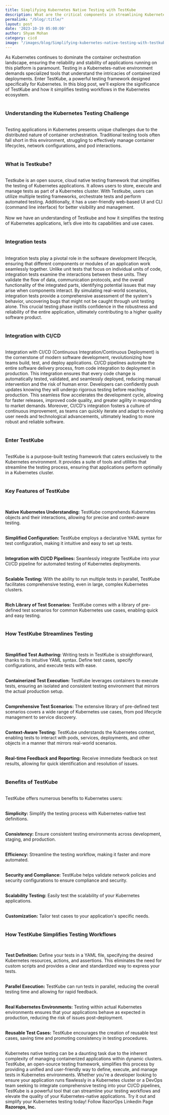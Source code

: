 ```yaml
---
title: Simplifying Kubernetes Native Testing with TestKube
description: What are the critical components in streamlining Kubernetes native testing with TestKube? and How does TestKube simplify Kubernetes native testing, and what are its key aspects?
permalink: "/blog/:title/"
layout: post
date: '2023-10-19 05:00:00'
author: Shyam Mohan
category: cicd
image: "/images/blog/Simplifying-kubernetes-native-testing-with-testkube.png"
---
```


As Kubernetes continues to dominate the container orchestration landscape, ensuring the reliability and stability of applications running on this platform is paramount. Testing in a Kubernetes-native environment demands specialized tools that understand the intricacies of containerized deployments. Enter TestKube, a powerful testing framework designed specifically for Kubernetes. In this blog post, we'll explore the significance of TestKube and how it simplifies testing workflows in the Kubernetes ecosystem.
<br>
<br>

### **Understanding the Kubernetes Testing Challenge**
<br>
Testing applications in Kubernetes presents unique challenges due to the distributed nature of container orchestration. Traditional testing tools often fall short in this environment, struggling to effectively manage container lifecycles, network configurations, and pod interactions.
<br>
<br>

### **What is Testkube?**
<br>
Testkube is an open source, cloud native testing framework that simplifies the testing of Kubernetes applications. It allows users to store, execute and manage tests as part of a Kubernetes cluster. With Testkube, users can utilize multiple testing frameworks, orchestrate tests and perform automated testing. Additionally, it has a user-friendly web-based UI and CLI (command line interface) for better visibility and management.
<br>
<br>
Now we have an understanding of Testkube and how it simplifies the testing of Kubernetes applications, let’s dive into its capabilities and use cases.
<br>
<br>

### **Integration tests**
<br>
Integration tests play a pivotal role in the software development lifecycle, ensuring that different components or modules of an application work seamlessly together. Unlike unit tests that focus on individual units of code, integration tests examine the interactions between these units. They validate the flow of data, communication protocols, and the overall functionality of the integrated parts, identifying potential issues that may arise when components interact. By simulating real-world scenarios, integration tests provide a comprehensive assessment of the system's behavior, uncovering bugs that might not be caught through unit testing alone. This crucial testing phase instills confidence in the robustness and reliability of the entire application, ultimately contributing to a higher quality software product.
<br>
<br>

### **Integration with CI/CD**
<br>
Integration with CI/CD (Continuous Integration/Continuous Deployment) is the cornerstone of modern software development, revolutionizing how teams build, test, and deploy applications. CI/CD pipelines automate the entire software delivery process, from code integration to deployment in production. This integration ensures that every code change is automatically tested, validated, and seamlessly deployed, reducing manual intervention and the risk of human error. Developers can confidently push updates knowing they will undergo rigorous testing before reaching production. This seamless flow accelerates the development cycle, allowing for faster releases, improved code quality, and greater agility in responding to market demands. Moreover, CI/CD's integration fosters a culture of continuous improvement, as teams can quickly iterate and adapt to evolving user needs and technological advancements, ultimately leading to more robust and reliable software.
<br>
<br>

### **Enter TestKube**
<br>
TestKube is a purpose-built testing framework that caters exclusively to the Kubernetes environment. It provides a suite of tools and utilities that streamline the testing process, ensuring that applications perform optimally in a Kubernetes cluster.
<br>
<br>

### **Key Features of TestKube**
<br>

**Native Kubernetes Understanding:** TestKube comprehends Kubernetes objects and their interactions, allowing for precise and context-aware testing.
<br>
<br>

**Simplified Configuration:** TestKube employs a declarative YAML syntax for test configuration, making it intuitive and easy to set up tests.
<br>
<br>

**Integration with CI/CD Pipelines:** Seamlessly integrate TestKube into your CI/CD pipeline for automated testing of Kubernetes deployments.
<br>
<br>

**Scalable Testing:** With the ability to run multiple tests in parallel, TestKube facilitates comprehensive testing, even in large, complex Kubernetes clusters.
<br>
<br>

**Rich Library of Test Scenarios:** TestKube comes with a library of pre-defined test scenarios for common Kubernetes use cases, enabling quick and easy testing.
<br>
<br>

### **How TestKube Streamlines Testing**
<br>

**Simplified Test Authoring:** Writing tests in TestKube is straightforward, thanks to its intuitive YAML syntax. Define test cases, specify configurations, and execute tests with ease.
<br>
<br>

**Containerized Test Execution:** TestKube leverages containers to execute tests, ensuring an isolated and consistent testing environment that mirrors the actual production setup.
<br>
<br>

**Comprehensive Test Scenarios:** The extensive library of pre-defined test scenarios covers a wide range of Kubernetes use cases, from pod lifecycle management to service discovery.
<br>
<br>

**Context-Aware Testing:** TestKube understands the Kubernetes context, enabling tests to interact with pods, services, deployments, and other objects in a manner that mirrors real-world scenarios.
<br>
<br>

**Real-time Feedback and Reporting:** Receive immediate feedback on test results, allowing for quick identification and resolution of issues.
<br>
<br>

### **Benefits of TestKube**
<br>
TestKube offers numerous benefits to Kubernetes users:
<br>
<br>

**Simplicity:** Simplify the testing process with Kubernetes-native test definitions.
<br>
<br>

**Consistency:** Ensure consistent testing environments across development, staging, and production.
<br>
<br>

**Efficiency:** Streamline the testing workflow, making it faster and more automated.
<br>
<br>

**Security and Compliance:** TestKube helps validate network policies and security configurations to ensure compliance and security.
<br>
<br>

**Scalability Testing:** Easily test the scalability of your Kubernetes applications.
<br>
<br>

**Customization:** Tailor test cases to your application's specific needs.
<br>
<br>

### **How TestKube Simplifies Testing Workflows**
<br>

**Test Definition:** Define your tests in a YAML file, specifying the desired Kubernetes resources, actions, and assertions. This eliminates the need for custom scripts and provides a clear and standardized way to express your tests.
<br>
<br>

**Parallel Execution:** TestKube can run tests in parallel, reducing the overall testing time and allowing for rapid feedback.
<br>
<br>

**Real Kubernetes Environments:** Testing within actual Kubernetes environments ensures that your applications behave as expected in production, reducing the risk of issues post-deployment.
<br>
<br>

**Reusable Test Cases:** TestKube encourages the creation of reusable test cases, saving time and promoting consistency in testing procedures.
<br>
<br>

Kubernetes native testing can be a daunting task due to the inherent complexity of managing containerized applications within dynamic clusters. TestKube, an open-source testing framework, simplifies this process by providing a unified and user-friendly way to define, execute, and manage tests in Kubernetes environments. Whether you're a developer looking to ensure your application runs flawlessly in a Kubernetes cluster or a DevOps team seeking to integrate comprehensive testing into your CI/CD pipelines, TestKube is a powerful tool that can streamline your testing workflows and elevate the quality of your Kubernetes-native applications. Try it out and simplify your Kubernetes testing today! Follow RazorOps Linkedin Page <a href="https://www.linkedin.com/company/razorops/" target=_blank style="text-decoration: none"> <b>Razorops, Inc.</b></a>